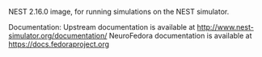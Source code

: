 NEST 2.16.0 image, for running simulations on the NEST simulator.

Documentation:
Upstream documentation is available at http://www.nest-simulator.org/documentation/
NeuroFedora documentation is available at https://docs.fedoraproject.org
